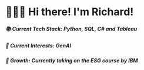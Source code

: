 # 👋👋👋 Hi there! I'm Richard!
##### 📚  Current Tech Stack: Python, SQL, C# and Tableau
##### 👀  Current Interests: GenAI
##### 🌱 Growth: Currently taking on the ESG course by IBM

